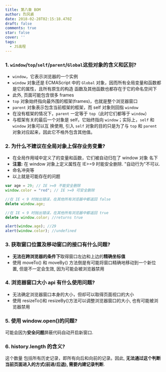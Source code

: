 ```yaml
---
title: 第八章 BOM
author: 烈风裘
date: 2018-02-28T02:15:18.470Z
draft: false
comments: true
star: false
cover: ''
tags: 
  - JS高程
---
```


### 1. `window`/`top`/`self`/`parent`/`Global`这些对象的含义和区别?

- `window`，它表示浏览器的一个实例
- `window` 对象还是 ECMAScript 中的 `Global` 对象，因而所有全局变量和函数都是它的属性，且所有原生的构造 函数及其他函数也都存在于它的命名空间下
- 此外, 页面可能包含很多 frames
- `top` 对象始终指向最外围的框架(frames)，也就是整个浏览器窗口
- `parent` 对象表示包含当前框架的框架，而 self 对象则回指 `window`
- 在没有框架的情况下，`parent` 一定等于 `top`（此时它们都等于 `window`）
- 与框架有关的最后一个对象是 self，它始终指向 `window`；实际上，`self` 和 `window` 对象可以互 换使用, 引入 `self` 对象的目的只是为了与 `top` 和 `parent` 对象对应起来，因此它不格外包含其他值。

### 2. 为什么不建议在全局对象上保存业务变量?

- 在全局作用域中定义了的变量和函数，它们被自动归在了 window 对象 名下
- **注意:** 在 window 对象上定义属性在 IE>=9 时能安全删除. "自动行为"不可以.
- 命名冲突等
- 以上就是可能存在的问题

```js
var age = 29; // IE >=9 不能安全删除
window.color = "red"; // IE >=9 可安全删除

//在 IE < 9 时抛出错误，在其他所有浏览器中都返回 false
delete window.age;

//在 IE < 9 时抛出错误，在其他所有浏览器中都返回 true
delete window.color; //returns true

alert(window.age); //29
alert(window.color); //undefined
```

### 3. 获取窗口位置及移动窗口的接口有什么问题?

- **无法在跨浏览器的条件下**取得窗口左边和上边的**精确坐标值**
- 使用 moveTo() 和 moveBy() 方法倒是有可能将窗口精确地移动到一个新位置, 但是不一定会生效, 因为可能会被浏览器禁用

### 4. 浏览器窗口大小 api 有什么使用问题?

- 无法确定浏览器窗口本身的大小，但却可以取得页面视口的大小
- 使用 resizeTo()和 resizeBy()方法可以调整浏览器窗口的大小, 也有可能被浏览器禁用

### 5. 使用 window.open()的问题?

可能会因为**安全问题**屏蔽代码自动开启新窗口.

### 6. history.length 的含义?

这个数量 包括所有历史记录，即所有向后和向前的记录。因此, **无法通过这个判断当前页面进入的方式(前进/后退), 需要内建记录判断**.
